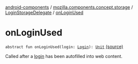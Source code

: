 [android-components](../../index.md) / [mozilla.components.concept.storage](../index.md) / [LoginStorageDelegate](index.md) / [onLoginUsed](./on-login-used.md)

# onLoginUsed

`abstract fun onLoginUsed(login: `[`Login`](../-login/index.md)`): `[`Unit`](https://kotlinlang.org/api/latest/jvm/stdlib/kotlin/-unit/index.html) [(source)](https://github.com/mozilla-mobile/android-components/blob/master/components/concept/storage/src/main/java/mozilla/components/concept/storage/LoginsStorage.kt#L260)

Called after a [login](on-login-used.md#mozilla.components.concept.storage.LoginStorageDelegate$onLoginUsed(mozilla.components.concept.storage.Login)/login) has been autofilled into web content.


